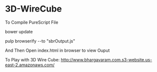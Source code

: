# 3D-WireCube

To Compile PureScript File

bower update

pulp browserify --to "sbrOutput.js"

And Then Open index.html in browser to view Ouput 

To Play with 3D Wire Cube:
 http://www.bhargavaram.com.s3-website.us-east-2.amazonaws.com/

